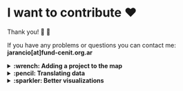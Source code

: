 # I want to contribute :heart:

Thank you! :hatched_chick: :tada:

If you have any problems or questions you can contact me: **jarancio[at]fund-cenit.org.ar**

<details><summary><b>:wrench: Adding a project to the map</b></summary>
<p>
Check this tutorial ---> Video

If you know of an open science hardware project (or maybe it's your own project!) that isn't listed in our map, do the following:

1. Go to [Wikidata](https://wikidata.org) and create a user (not mandatory but I recommend it so you can trace your changes)
2. Look for the project in the search box. 

**--> If project already has a page in Wikidata**

3. Make sure the six statements explained in *'Data model'* are there with their corresponding values

**--> If you can't find your project in Wikidata**

3. Create an item
4. Add a label and description of your project
5. Make sure you add the six statements explained in *'Data model'*, with their corresponding values

Finally, check if your node has been added in [the map](http://tinyurl.com/y5d6hqb3). It's not automatic, may take a while to update (max 20').

<p>
</details>

<details><summary><b>:pencil: Translating data</b></summary>
<p>
Check this tutorial ---> Video
<p>
</details>

<details><summary><b>:sparkler: Better visualizations</b></summary>
<p>
Are you aware of any tools on top of wikidata that can make the map look better? Contact me!
<p>
</details>
